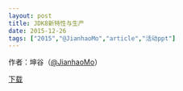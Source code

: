 ```yaml
---
layout: post
title: JDK8新特性与生产
date: 2015-12-26
tags: ["2015","@JianhaoMo","article","活动ppt"]
---
```


作者：坤谷（[@JianhaoMo](http://weibo.com/halmo)）

[下载](http://greenteajug.github.io/images/jdk8新特性与生产-1.pdf)